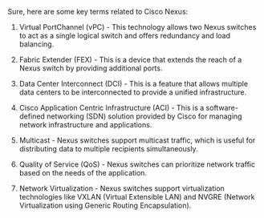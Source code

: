 Sure, here are some key terms related to Cisco Nexus:

1. Virtual PortChannel (vPC) - This technology allows two Nexus switches to act as a single logical switch and offers redundancy and load balancing.

2. Fabric Extender (FEX) - This is a device that extends the reach of a Nexus switch by providing additional ports.

3. Data Center Interconnect (DCI) - This is a feature that allows multiple data centers to be interconnected to provide a unified infrastructure.

4. Cisco Application Centric Infrastructure (ACI) - This is a software-defined networking (SDN) solution provided by Cisco for managing network infrastructure and applications.

5. Multicast - Nexus switches support multicast traffic, which is useful for distributing data to multiple recipients simultaneously.

6. Quality of Service (QoS) - Nexus switches can prioritize network traffic based on the needs of the application.

7. Network Virtualization - Nexus switches support virtualization technologies like VXLAN (Virtual Extensible LAN) and NVGRE (Network Virtualization using Generic Routing Encapsulation).
